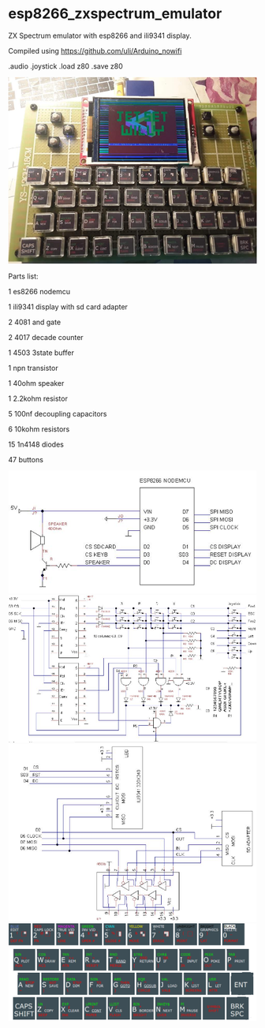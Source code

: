 # esp8266_zxspectrum_emulator
ZX Spectrum emulator with esp8266 and ili9341 display.

Compiled using https://github.com/uli/Arduino_nowifi

.audio
.joystick
.load z80
.save z80

![Screenshot](zxpicture.jpg)

 


Parts list:

1 es8266 nodemcu

1 ili9341 display with sd card adapter

2 4081 and gate

2 4017 decade counter

1 4503 3state buffer

1 npn transistor

1 40ohm speaker

1 2.2kohm resistor

5 100nf decoupling capacitors

6 10kohm resistors

15 1n4148 diodes

47 buttons


![Screenshot](zx_esp8266.JPG)
![Screenshot](zx_keyboard_joystick.JPG)
![Screenshot](zx_display_sdcard.JPG)
![Screenshot](zxkeyboard.png)


